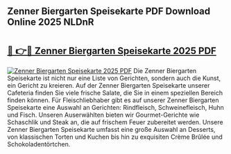 ## Zenner Biergarten Speisekarte PDF Download Online 2025 NLDnR

# <h2><a href="http://gc85xfh.nevu.top/?p=Zenner+Biergarten+Speisekarte">🔗 👉🔴 Zenner Biergarten Speisekarte 2025 PDF</a></h2>

[![Zenner Biergarten Speisekarte 2025 PDF](https://i.imgur.com/dBaPXMq.png)](http://gc85xfh.nevu.top/?p=Zenner+Biergarten+Speisekarte)
Die Zenner Biergarten Speisekarte ist nicht nur eine Liste von Gerichten, sondern auch die Kunst, ein Gericht zu kreieren. Auf der Zenner Biergarten Speisekarte unserer Cafeteria finden Sie viele frische Salate, die Sie in einem speziellen Bereich finden können. Für Fleischliebhaber gibt es auf unserer Zenner Biergarten Speisekarte eine Auswahl an Gerichten: Rindfleisch, Schweinefleisch, Huhn und Fisch. Unseren Auserwählten bieten wir Gourmet-Gerichte wie Schaschlik und Steak an, die auf frischem Feuer zubereitet werden. Unsere Zenner Biergarten Speisekarte umfasst eine große Auswahl an Desserts, von klassischen Torten und Kuchen bis hin zu exquisiten Crème Brûlée und Schokoladentörtchen.
